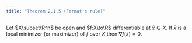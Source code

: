 ```yaml
---
title: "Theorem 2.1.5 (Fermat's rule)"
---
```


Let $X\subset\R^n$ be open and $f:X\to\R$ differentiable
at $\bar x\in X$. If $\bar x$ is a local minimizer (or maximizer) of
$f$ over $X$ then $\nabla f(\bar x)=0$.
